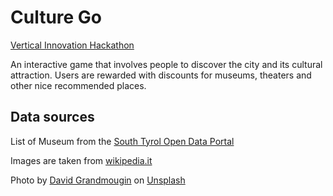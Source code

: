 # Culture Go

[Vertical Innovation Hackathon](http://hackathon.bz.it/)

An interactive game that involves people to discover the city and its cultural attraction. Users are rewarded with discounts for museums, theaters and other nice recommended places.

## Data sources

List of Museum from the [South Tyrol Open Data Portal](http://dati.retecivica.bz.it/it/dataset/musei-in-alto-adige)

Images are taken from [wikipedia.it](wikipedia)

Photo by [David Grandmougin](https://unsplash.com/photos/Am1io6KusFM?utm_source=unsplash&utm_medium=referral&utm_content=creditCopyText) on [Unsplash](https://unsplash.com/)